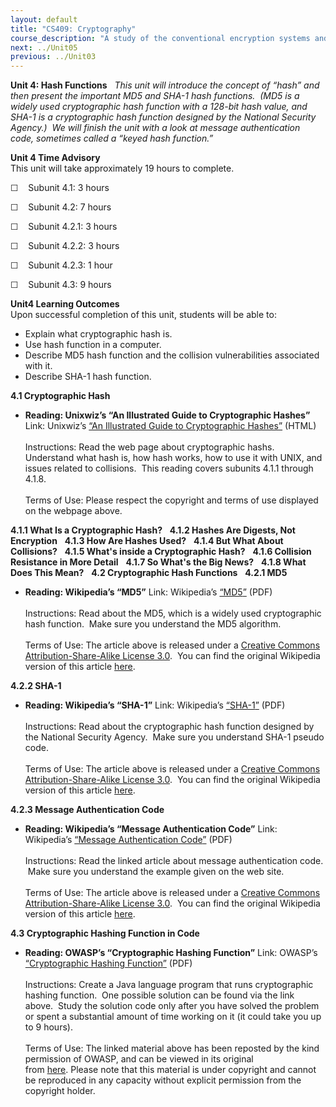 ```yaml
---
layout: default
title: "CS409: Cryptography"
course_description: "A study of the conventional encryption systems and classical cryptography, exploring the use of secret key (or symmetric) cryptography, public-key (or asymmetric) cryptography, and hash functions."
next: ../Unit05
previous: ../Unit03
---
```

**Unit 4: Hash Functions** <span id="4"></span> 
*This unit will introduce the concept of “hash” and then present the
important MD5 and SHA-1 hash functions.  (MD5 is a widely used
cryptographic hash function with a 128-bit hash value, and SHA-1 is a
cryptographic hash function designed by the National Security Agency.) 
We will finish the unit with a look at message authentication code,
sometimes called a “keyed hash function.”*

**Unit 4 Time Advisory**  
This unit will take approximately 19 hours to complete.

☐    Subunit 4.1: 3 hours

☐    Subunit 4.2: 7 hours

☐    Subunit 4.2.1: 3 hours  
  
 ☐    Subunit 4.2.2: 3 hours  
  
 ☐    Subunit 4.2.3: 1 hour

☐    Subunit 4.3: 9 hours

**Unit4 Learning Outcomes**  
Upon successful completion of this unit, students will be able to:

-   Explain what cryptographic hash is.
-   Use hash function in a computer.
-   Describe MD5 hash function and the collision vulnerabilities
    associated with it.
-   Describe SHA-1 hash function.

**4.1 Cryptographic Hash** <span id="4.1"></span> 
-   **Reading: Unixwiz’s “An Illustrated Guide to Cryptographic
    Hashes”**
    Link: Unixwiz’s [“An Illustrated Guide to Cryptographic
    Hashes](http://unixwiz.net/techtips/iguide-crypto-hashes.html)[”](http://unixwiz.net/techtips/iguide-crypto-hashes.html)
    (HTML)  
        
     Instructions: Read the web page about cryptographic hashs. 
    Understand what hash is, how hash works, how to use it with UNIX,
    and issues related to collisions.  This reading covers subunits
    4.1.1 through 4.1.8.  
        
     Terms of Use: Please respect the copyright and terms of use
    displayed on the webpage above.

**4.1.1 What Is a Cryptographic Hash?** <span id="4.1.1"></span> 
**4.1.2 Hashes Are Digests, Not Encryption** <span id="4.1.2"></span> 
**4.1.3 How Are Hashes Used?** <span id="4.1.3"></span> 
**4.1.4 But What About Collisions?** <span id="4.1.4"></span> 
**4.1.5 What's inside a Cryptographic Hash?** <span id="4.1.5"></span> 
**4.1.6 Collision Resistance in More Detail** <span id="4.1.6"></span> 
**4.1.7 So What's the Big News?** <span id="4.1.7"></span> 
**4.1.8 What Does This Mean?** <span id="4.1.8"></span> 
**4.2 Cryptographic Hash Functions** <span id="4.2"></span> 
**4.2.1 MD5** <span id="4.2.1"></span> 
-   **Reading: Wikipedia’s “MD5”**
    Link: Wikipedia’s
    [“MD5](http://www.saylor.org/site/wp-content/uploads/2012/07/MD51.pdf)[”](http://www.saylor.org/site/wp-content/uploads/2012/07/MD51.pdf)
    (PDF)  
        
     Instructions: Read about the MD5, which is a widely used
    cryptographic hash function.  Make sure you understand the MD5
    algorithm.  
        
     Terms of Use: The article above is released under a [Creative
    Commons Attribution-Share-Alike License
    3.0](http://creativecommons.org/licenses/by-sa/3.0/).  You can find
    the original Wikipedia version of this article
    [here](http://en.wikipedia.org/wiki/MD5).

**4.2.2 SHA-1** <span id="4.2.2"></span> 
-   **Reading: Wikipedia’s “SHA-1”**
    Link: Wikipedia’s
    [“SHA-1](http://www.saylor.org/site/wp-content/uploads/2012/07/SHA-1-1.pdf)[”](http://www.saylor.org/site/wp-content/uploads/2012/07/SHA-1-1.pdf)
    (PDF)  
        
     Instructions: Read about the cryptographic hash function designed
    by the National Security Agency.  Make sure you understand SHA-1
    pseudo code.  
        
     Terms of Use: The article above is released under a [Creative
    Commons Attribution-Share-Alike License
    3.0](http://creativecommons.org/licenses/by-sa/3.0/).  You can find
    the original Wikipedia version of this article
    [here](http://en.wikipedia.org/wiki/SHA-1).

**4.2.3 Message Authentication Code** <span id="4.2.3"></span> 
-   **Reading: Wikipedia’s “Message Authentication Code”**
    Link: Wikipedia’s [“Message Authentication
    Code](http://www.saylor.org/site/wp-content/uploads/2012/07/Message-authentication-code1.pdf)[”](http://www.saylor.org/site/wp-content/uploads/2012/07/Message-authentication-code1.pdf)
    (PDF)  
        
     Instructions: Read the linked article about message authentication
    code.  Make sure you understand the example given on the web site.  
        
     Terms of Use: The article above is released under a [Creative
    Commons Attribution-Share-Alike License
    3.0](http://creativecommons.org/licenses/by-sa/3.0/).  You can find
    the original Wikipedia version of this article
    [here](http://en.wikipedia.org/wiki/Message_authentication_code).

**4.3 Cryptographic Hashing Function in Code** <span id="4.3"></span> 
-   **Reading: OWASP’s “Cryptographic Hashing Function”**
    Link: OWASP’s [“Cryptographic Hashing
    Function](http://www.saylor.org/site/wp-content/uploads/2012/07/CS409-4.3.pdf)[”](http://www.saylor.org/site/wp-content/uploads/2012/07/CS409-4.3.pdf)
    (PDF)  
        
     Instructions: Create a Java language program that runs
    cryptographic hashing function.  One possible solution can be found
    via the link above.  Study the solution code only after you have
    solved the problem or spent a substantial amount of time working on
    it (it could take you up to 9 hours).    
        
     Terms of Use: The linked material above has been reposted by the
    kind permission of OWASP, and can be viewed in its original
    from [here](https://www.owasp.org/index.php/Hashing_Java#Definition_of__cryptographic_Hashing_function:). Please
    note that this material is under copyright and cannot be reproduced
    in any capacity without explicit permission from the copyright
    holder.  <span style="display: none; "> </span>


